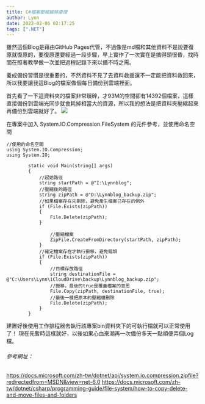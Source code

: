 ```yaml
---
title: C#檔案壓縮搬移處理
author: Lynn
date: 2022-02-06 02:17:25
tags: [".NET"]
---
```

雖然這個Blog是藉由GitHub Pages代管，不過像是md檔和其他資料不是說要復原就復原的，要復原還要經過一段步驟，早上實作了一次實在是搞得頭很昏，找時間在照著教學做一次並把過程記錄下來以備不時之需。

養成備份習慣是很重要的，不然資料不見了去資料救援還不一定能把資料救回來，所以我要讓我這Blog的檔案做個每日備份到雲端裡面。

首先看了一下這資料夾的檔案非常瑣碎，才93M的空間卻有14392個檔案，這樣直接備份到雲端光同步就會耗掉相當大的資源，所以我的想法是把資料夾壓縮起來再備份到雲端就好了。
![](https://i.imgur.com/gRrmYqo.png)
<!--more-->
在專案中加入 System.IO.Compression.FileSystem 的元件參考，並使用命名空間

```
//使用的命名空間
using System.IO.Compression;
using System.IO;

        static void Main(string[] args)
        {
            //起始路徑
            string startPath = @"I:\Lynnblog"; 
            //壓縮後的路徑
            string zipPath = @"D:\Lynnblog_backup.zip";
            //如果檔案存在先刪除，避免產生檔案已存在的例外
            if (File.Exists(zipPath))
            {
                File.Delete(zipPath);
            }
            
                //壓縮檔案
                ZipFile.CreateFromDirectory(startPath, zipPath);
            }
            //確定檔案存在才執行搬移，避免錯誤
            if (File.Exists(zipPath))
            {
                //目標存放路徑
                string destinationFile = @"C:\Users\Lynn\iCloudDrive\backup\Lynnblog_backup.zip";
                //搬移，最後的true是覆蓋檔案的意思
                File.Copy(zipPath, destinationFile, true);
                //最後一樣把原本的壓縮檔刪除
                File.Delete(zipPath);
            }
        }

```
建置好後使用工作排程器去執行該專案bin資料夾下的可執行檔就可以正常使用了！
現在先暫時這樣就好，以後如果心血來潮再一次備份多天一點順便弄個Log檔。



###### 參考網址：
https://docs.microsoft.com/zh-tw/dotnet/api/system.io.compression.zipfile?redirectedfrom=MSDN&view=net-6.0
https://docs.microsoft.com/zh-tw/dotnet/csharp/programming-guide/file-system/how-to-copy-delete-and-move-files-and-folders